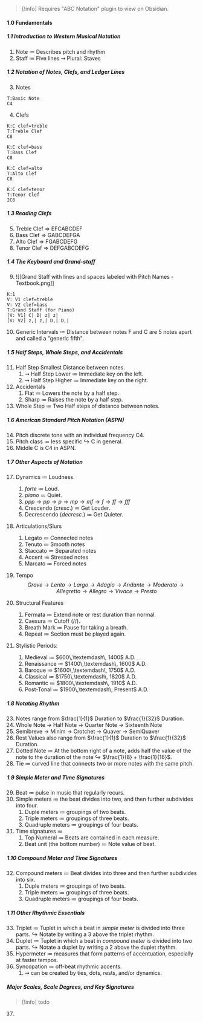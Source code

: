 > [!info] Requires "ABC Notation" plugin to view on Obsidian.
#### 1.0 Fundamentals
##### 1.1 Introduction to Western Musical Notation
1. Note $\coloneqq$ Describes pitch and rhythm
2. Staff $\coloneqq$ Five lines $\rightsquigarrow$ Plural: Staves
##### 1.2 Notation of Notes, Clefs, and Ledger Lines
3. Notes
```music-abc
T:Basic Note
C4
```
4. Clefs
```music-abc
K:C clef=treble
T:Treble Clef
C8
```

```music-abc
K:C clef=bass
T:Bass Clef
C8
```

```music-abc
K:C clef=alto
T:Alto Clef
C8
```

```music-abc
K:C clef=tenor
T:Tenor Clef
2C8
```

##### 1.3 Reading Clefs 
5.  Treble Clef $\Rightarrow$ EFCABCDEF
6. Bass Clef $\Rightarrow$ GABCDEFGA
7. Alto Clef $\Rightarrow$ FGABCDEFG
8. Tenor Clef $\Rightarrow$ DEFGABCDEFG
##### 1.4 The Keyboard and Grand-staff

9. ![[Grand Staff with lines and spaces labeled with Pitch Names - Textbook.png]]
```music-abc
K:1
V: V1 clef=treble
V: V2 clef=bass
T:Grand Staff (for Piano)
[V: V1] C| D| z| z|
[V: V2] z,| z,| D,| D,|
```
 10. Generic Intervals $\coloneqq$ Distance between notes  F and C are 5 notes apart and called a "generic fifth".
##### 1.5 Half Steps, Whole Steps, and Accidentals
11. Half Step  Smallest Distance between notes.
	1. $\rightsquigarrow$ Half Step Lower $\coloneqq$ Immediate key on the left.
	2. $\rightsquigarrow$ Half Step Higher $\coloneqq$ Immediate key on the right.
12. Accidentals
	1. Flat $\coloneqq$ Lowers the note by a half step.
	2.  Sharp $\coloneqq$ Raises the note by a half step.
13. Whole Step $\coloneqq$ Two Half steps of distance between notes.
#####  1.6 American Standard Pitch Notation (ASPN)
14. Pitch  discrete tone with an individual frequency  C4.
15. Pitch class $\coloneqq$ less specific $\hookrightarrow$ C in general.
16. Middle C is C4 in ASPN.
##### 1.7 Other Aspects of Notation
17. Dynamics $\coloneqq$ Loudness.
	1. $forte$ $\coloneqq$ Loud.
	2. $piano$ $\coloneqq$ Quiet.
	3. $ppp \to pp \to p \to mp \to  mf \to f \to ff \to fff$
	4. Crescendo ($cresc.$) $\coloneqq$ Get Louder.
	5. Decrescendo ($decresc.$) $\coloneqq$ Get Quieter.
18. Articulations/Slurs
	1. Legato $\coloneqq$ Connected notes
	2. Tenuto $\coloneqq$ Smooth notes
	3. Staccato $\coloneqq$ Separated notes
	4. Accent $\coloneqq$ Stressed notes
	5. Marcato $\coloneqq$ Forced notes
19. Tempo
    $$Grave \to Lento \to Largo \to Adagio \to Andante \to Moderato \to Allegretto \to Allegro \to Vivace \to Presto$$

20. Structural Features
	1. Fermata $\coloneqq$ Extend note or rest duration than normal.
	2. Caesura $\coloneqq$ Cutoff ($//$).
	3. Breath Mark $\coloneqq$ Pause for taking a breath.
	4. Repeat $\coloneqq$ Section must be played again.
21. Stylistic Periods:
	1. Medieval $\coloneqq$ $600\,\textemdash\, 1400$ A.D. 
	2. Renaissance $\coloneqq$ $1400\,\textemdash\, 1600$ A.D. 
	3. Baroque $\coloneqq$ $1600\,\textemdash\, 1750$ A.D. 
	4. Classical $\coloneqq$ $1750\,\textemdash\, 1820$ A.D. 
	5. Romantic $\coloneqq$ $1800\,\textemdash\, 1910$ A.D. 
	6. Post-Tonal $\coloneqq$ $1900\,\textemdash\, Present$ A.D.
##### 1.8 Notating Rhythm
23. Notes range from $\frac{1}{1}$ Duration to $\frac{1}{32}$ Duration.
24. Whole Note $\to$ Half Note $\to$ Quarter Note $\to$ Sixteenth Note
25. Semibreve $\to$ Minim $\to$ Crotchet $\to$ Quaver $\to$ SemiQuaver
26. Rest Values also range from $\frac{1}{1}$ Duration to $\frac{1}{32}$ Duration.
27. Dotted Note $\coloneqq$ At the bottom right of a note, adds half the value of the note to the duration of the note $\hookrightarrow$ $\frac{1}{8} + \frac{1}{16}$.
28. Tie $\coloneqq$ curved line that connects two or more notes with the same pitch.
##### 1.9 Simple Meter and Time Signatures
29. Beat $\coloneqq$ pulse in music that regularly recurs.
30. Simple meters $\coloneqq$ the beat divides into two, and then further subdivides into four.
	1. Duple meters $\coloneqq$ groupings of two beats.
	2. Triple meters $\coloneqq$ groupings of three beats.
	3. Quadruple meters $\coloneqq$ groupings of four beats.
31. Time signatures $\coloneqq$
	1. Top Numeral $\coloneqq$ Beats are contained in each measure.
	2. Beat unit (the bottom number) $\coloneqq$ Note value of beat.
##### 1.10 Compound Meter and Time Signatures
32. Compound meters $\coloneqq$ Beat divides into three and then further subdivides into six.
	1. Duple meters $\coloneqq$ groupings of two beats.
	2. Triple meters $\coloneqq$ groupings of three beats. 
	3. Quadruple meters $\coloneqq$ groupings of four beats.
##### 1.11 Other Rhythmic Essentials
33. Triplet $\coloneqq$ Tuplet in which a beat in *simple meter* is divided into three parts. $\hookrightarrow$ Notate by writing a 3 above the triplet rhythm.
34. Duplet $\coloneqq$ Tuplet in which a beat in *compound meter* is divided into two parts. $\hookrightarrow$ Notate a duplet by writing a 2 above the duplet rhythm.
35. Hypermeter $\coloneqq$ measures that form patterns of accentuation, especially at faster tempos.
36. Syncopation $\coloneqq$ off-beat rhythmic accents.
	1. $\rightsquigarrow$ can be created by ties, dots, rests, and/or dynamics.
##### Major Scales, Scale Degrees, and Key Signatures
> [!info] todo
37. 